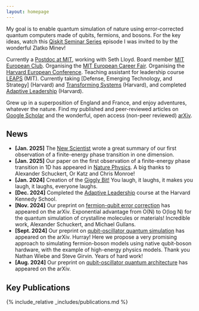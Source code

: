```yaml
---
layout: homepage
---
```


My goal is to enable quantum simulation of nature using error-corrected quantum computers made of qubits, fermions, and bosons. For the key ideas, watch this [Qiskit Seminar Series](https://www.google.com/url?sa=t&source=web&rct=j&opi=89978449&url=https://www.youtube.com/watch%3Fv%3D5dyUNsh8Q9E&ved=2ahUKEwiPy9OO2oKLAxVGvokEHcm7ArYQwqsBegQIDRAE&usg=AOvVaw3ueBJk0AdnNi4DKtmB0Hty) episode I was invited to by the wonderful Zlatko Minev!

Currently a [Postdoc at MIT](https://meche.mit.edu/people/staff/emc2@mit.edu), working with Seth Lloyd. Board member [MIT European Club](https://euroclub.mit.edu/board). Organising the [MIT European Career Fair](https://euro-career.mit.edu). Organising the [Harvard European Conference](https://euroconf.eu). Teaching assistant for leadership course [LEAPS](https://physics.mit.edu/academic-programs/subjects/mitleaps/) (MIT). Currently taking [Defense, Emerging Technology, and Strategy] (Harvard) and [Transforming Systems](https://locator.tlt.harvard.edu/course/gse-205506/2025/spring/19970) (Harvard), and completed [Adaptive Leadership](https://www.hks.harvard.edu/publications/practice-adaptive-leadership-tools-and-tactics-changing-your-organization-and-world) (Harvard). 

Grew up in a superposition of England and France, and enjoy adventures, whatever the nature. Find my published and peer-reviewed articles on [Google Scholar](https://scholar.google.com/citations?user=b8v4d0sAAAAJ&hl=en&oi=sra) and the wonderful, open access (non-peer reviewed) [arXiv](https://arxiv.org/search/quant-ph?searchtype=author&query=Crane,+E).


## News

- **[Jan. 2025]** The [New Scientist](https://www.newscientist.com/article/2464444-elusive-phase-change-finally-spotted-in-a-quantum-simulator/) wrote a great summary of our first observation of a finite-energy phase transition in one dimension.
- **[Jan. 2025]** Our paper on the first observation of a finite-energy phase transition in 1D has appeared in [Nature Physics](https://www.nature.com/articles/s41567-024-02751-2). A big thanks to Alexander Schuckert, Or Katz and Chris Monroe!
- **[Jan. 2024]** Creation of the [Giggly Bit!](https://www.sundai.club/projects/ac655b49-d001-4f1c-82a9-bfb7bf37db44) You laugh, it laughs, it makes you laugh, it laughs, everyone laughs.
- **[Dec. 2024]** Completed the [Adaptive Leadership](https://www.hks.harvard.edu/publications/practice-adaptive-leadership-tools-and-tactics-changing-your-organization-and-world) course at the Harvard Kennedy School.
- **[Nov. 2024]** Our preprint on [fermion-qubit error correction](https://arxiv.org/pdf/2411.08955) has appeared on the arXiv. Exponential advantage from O(N) to O(log N) for the quantum simulation of crystalline molecules or materials! Incredible work, Alexander Schuckert, and Michael Gullans.
- **[Sept. 2024]** Our preprint on [qubit-oscillator quantum simulation](https://arxiv.org/pdf/2409.03747) has appeared on the arXiv. Hurray! Here we propose a very promising approach to simulating fermion-boson models using native qubit-boson hardware, with the example of high-energy physics models. Thank you Nathan Wiebe and Steve Girvin. Years of hard work!
- **[Aug. 2024]** Our preprint on [qubit-oscillator quantum architecture](https://arxiv.org/pdf/2407.10381) has appeared on the arXiv. 

## Key Publications

{% include_relative _includes/publications.md %}

